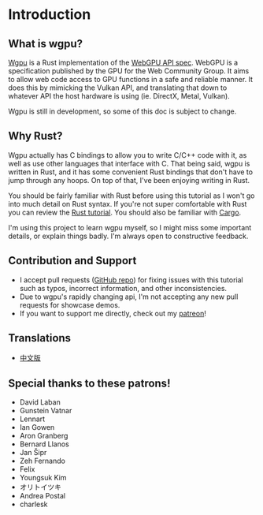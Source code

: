 # Introduction

## What is wgpu?
[Wgpu](https://github.com/gfx-rs/wgpu) is a Rust implementation of the [WebGPU API spec](https://gpuweb.github.io/gpuweb/). WebGPU is a specification published by the GPU for the Web Community Group. It aims to allow web code access to GPU functions in a safe and reliable manner. It does this by mimicking the Vulkan API, and translating that down to whatever API the host hardware is using (ie. DirectX, Metal, Vulkan).

Wgpu is still in development, so some of this doc is subject to change.

## Why Rust?
Wgpu actually has C bindings to allow you to write C/C++ code with it, as well as use other languages that interface with C. That being said, wgpu is written in Rust, and it has some convenient Rust bindings that don't have to jump through any hoops. On top of that, I've been enjoying writing in Rust.

You should be fairly familiar with Rust before using this tutorial as I won't go into much detail on Rust syntax. If you're not super comfortable with Rust you can review the [Rust tutorial](https://www.rust-lang.org/learn). You should also be familiar with [Cargo](https://doc.rust-lang.org/cargo/).

I'm using this project to learn wgpu myself, so I might miss some important details, or explain things badly. I'm always open to constructive feedback.

## Contribution and Support

* I accept pull requests ([GitHub repo](https://github.com/sotrh/learn-wgpu)) for fixing issues with this tutorial such as typos, incorrect information, and other inconsistencies.
* Due to wgpu's rapidly changing api, I'm not accepting any new pull requests for showcase demos.
* If you want to support me directly, check out my [patreon](https://www.patreon.com/sotrh)!

## Translations

* [中文版](https://doodlewind.github.io/learn-wgpu-cn)

## Special thanks to these patrons!

- David Laban
- Gunstein Vatnar
- Lennart
- Ian Gowen
- Aron Granberg
- Bernard Llanos
- Jan Šipr
- Zeh Fernando
- Felix 
- Youngsuk Kim
- オリトイツキ
- Andrea Postal
- charlesk


